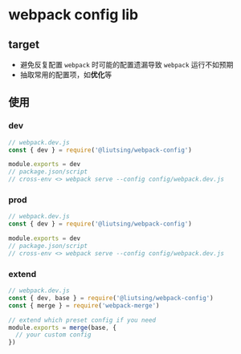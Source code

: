 # webpack config lib

## target

- 避免反复配置 `webpack` 时可能的配置遗漏导致 `webpack` 运行不如预期
- 抽取常用的配置项，如**优化**等

## 使用

### dev

```js
// webpack.dev.js
const { dev } = require('@liutsing/webpack-config')

module.exports = dev
// package.json/script
// cross-env <> webpack serve --config config/webpack.dev.js
```

### prod

```js
// webpack.dev.js
const { dev } = require('@liutsing/webpack-config')

module.exports = dev
// package.json/script
// cross-env <> webpack serve --config config/webpack.dev.js
```

### extend

```js
// webpack.dev.js
const { dev, base } = require('@liutsing/webpack-config')
const { merge } = require('webpack-merge')

// extend which preset config if you need
module.exports = merge(base, {
  // your custom config
})
```
